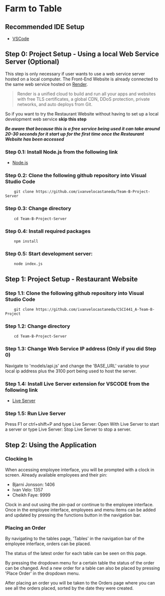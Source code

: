 # Farm to Table

## Recommended IDE Setup

- [VSCode](https://code.visualstudio.com/)

## Step 0: Project Setup - Using a local Web Service Server (Optional)

This step is only necessary if user wants to use a web service server hosted on a local computer.
The Front-End Website is already connected to the same web service hosted on [Render](https://render.com/). 

> Render is a unified cloud to build and run all your apps and websites with free TLS certificates, a global CDN, DDoS protection, private networks, and auto deploys from Git.

So if you want to try the Restaurant Website without having to set up a local development web service **skip this step**

***Be aware that because this is a free service being used it can take around 20-30 seconds for it start up for the first time once the Restaurant Website has been accessed***

### Step 0.1: Install Node.js from the following link

- [Node.js](https://nodejs.org/en/)

### Step 0.2: Clone the following github repository into Visual Studio Code

```
    git clone https://github.com/ivanvelocastaneda/Team-B-Project-Server
```

### Step 0.3: Change directory

```
    cd Team-B-Project-Server
```

### Step 0.4: Install required packages

```
    npm install
```

### Step 0.5: Start development server:

```
    node index.js
```

## Step 1: Project Setup - Restaurant Website

### Step 1.1: Clone the following github repository into Visual Studio Code

```
    git clone https://github.com/ivanvelocastaneda/CSCI441_A-Team-B-Project
```

### Step 1.2: Change directory

```
    cd Team-B-Project-Server
```

### Step 1.3: Change Web Service IP address (Only if you did Step 0)

Navigate to 'models/api.js' and change the 'BASE_URL' variable to your local ip address plus the 3100 port being used to host the server.

### Step 1.4: Install Live Server extension for VSCODE from the following link

- [Live Server](https://marketplace.visualstudio.com/items?itemName=ritwickdey.LiveServer)

### Step 1.5: Run Live Server

Press F1 or ctrl+shift+P and type Live Server: Open With Live Server to start a server or type Live Server: Stop Live Server to stop a server.

## Step 2: Using the Application

### Clocking In

When accessing employee interface, you will be prompted with a clock in screen.
Already available employees and their pin:

* Bjarni Jonsson: 1406
* Ivan Velo: 1357
* Cheikh Faye: 9999

Clock in and out using the pin-pad or continue to the employee interface.
Once in the employee interface, employees and menu items can be added and updated by pressing the functions button in the navigation bar.

### Placing an Order

By navigating to the tables page, 'Tables' in the navigation bar of the employee interface, orders can be placed.

The status of the latest order for each table can be seen on this page.

By pressing the dropdown menu for a certain table the status of the order can be changed.
And a new order for a table can also be placed by pressing 'Place Order' in the dropdown menu.

After placing an order you will be taken to the Orders page where you can see all the orders placed, sorted by the date they were created.